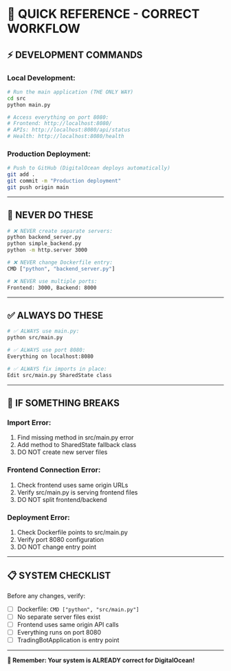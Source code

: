 # 🎯 **QUICK REFERENCE - CORRECT WORKFLOW**

## ⚡ **DEVELOPMENT COMMANDS**

### **Local Development:**
```bash
# Run the main application (THE ONLY WAY)
cd src
python main.py

# Access everything on port 8080:
# Frontend: http://localhost:8080/
# APIs: http://localhost:8080/api/status
# Health: http://localhost:8080/health
```

### **Production Deployment:**
```bash
# Push to GitHub (DigitalOcean deploys automatically)
git add .
git commit -m "Production deployment"  
git push origin main
```

---

## 🚫 **NEVER DO THESE**

```bash
# ❌ NEVER create separate servers:
python backend_server.py
python simple_backend.py 
python -m http.server 3000

# ❌ NEVER change Dockerfile entry:
CMD ["python", "backend_server.py"]

# ❌ NEVER use multiple ports:
Frontend: 3000, Backend: 8000
```

---

## ✅ **ALWAYS DO THESE**

```bash
# ✅ ALWAYS use main.py:
python src/main.py

# ✅ ALWAYS use port 8080:
Everything on localhost:8080

# ✅ ALWAYS fix imports in place:
Edit src/main.py SharedState class
```

---

## 🔧 **IF SOMETHING BREAKS**

### **Import Error:**
1. Find missing method in src/main.py error
2. Add method to SharedState fallback class  
3. DO NOT create new server files

### **Frontend Connection Error:**
1. Check frontend uses same origin URLs
2. Verify src/main.py is serving frontend files
3. DO NOT split frontend/backend

### **Deployment Error:**
1. Check Dockerfile points to src/main.py
2. Verify port 8080 configuration
3. DO NOT change entry point

---

## 📋 **SYSTEM CHECKLIST**

Before any changes, verify:
- [ ] Dockerfile: `CMD ["python", "src/main.py"]`
- [ ] No separate server files exist
- [ ] Frontend uses same origin API calls
- [ ] Everything runs on port 8080
- [ ] TradingBotApplication is entry point

---

**🎯 Remember: Your system is ALREADY correct for DigitalOcean!**